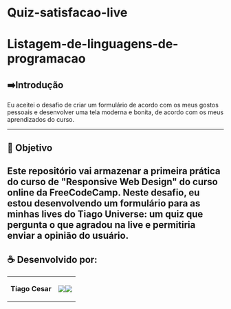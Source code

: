 # Quiz-satisfacao-live


# Listagem-de-linguagens-de-programacao


## ➡️Introdução
Eu aceitei o desafio de criar um formulário de acordo com os meus gostos pessoais e desenvolver uma tela moderna e bonita, de acordo com os meus aprendizados do curso.

---

## 🎯 Objetivo
Este repositório vai armazenar a primeira prática do curso de "Responsive Web Design" do curso online da FreeCodeCamp. Neste desafio, eu estou desenvolvendo um formulário para as minhas lives do Tiago Universe: um quiz que pergunta o que agradou na live e permitiria enviar a opinião do usuário. 
---

## ☕ Desenvolvido por:

<table>
  <tbody>

<tr>
    <td><p align="left-center"><b>Tiago Cesar</b></p></td>
    <td><a href="https://github.com/TiagoUniverse" target="_blank"><img loading="lazy" src="https://img.shields.io/badge/GitHub-100000?style=for-the-badge&logo=github&logoColor=white" target="_blank" align="center"></a><a href="https://www.linkedin.com/in/tiago-lopes--/" target="_blank"><img loading="lazy" src="https://img.shields.io/badge/-LinkedIn-%230077B5?style=for-the-badge&logo=linkedin&logoColor=white" target="_blank" align="center"></a></td>
  </tr>

  </tbody>
 </table>
